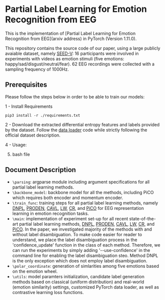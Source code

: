 # Partial Label Learning for Emotion Recognition from EEG
This is the implementation of [Partial Label Learning for Emotion Recognition from EEG](arxiv address) in PyTorch (Version 1.11.0).


This repository contains the source code of our paper, using a large publicly avaiable dataset, namely [SEED-V](https://bcmi.sjtu.edu.cn/home/seed/seed-v.html): 16 participants were involved in experiments with videos as emotion stimuli (five emotions: happy/sad/disgust/neutral/fear). 62 EEG recordings were collected with a sampling frequency of 1000Hz.


## Prerequisites
Please follow the steps below in order to be able to train our models:


1 - Install Requirements

```
pip3 install -r ./requirements.txt
```

2 - Download the extracted differential entropy features and labels provided by the dataset. Follow the [data loader](./load_data.py) code while strictly following the official dataset description.




4 - Usage:


5. bash file

 ## Document Description
 
- `\parsing`: argparse module including argument specifications for all partial label learning methods. 
- `\backbone_model`: backbone model for all the methods, including PiCO which requires both encoder and momentum encoder.  
- `\train_func`:  training steps for all partial label learning methods, namely [DNPL](./train_func.py#L23-L44), [PRODEN](./train_func.py#L51-L82), [CAVL](./train_func.py#L89-L119), [LW](./train_func.py#L126-L233), [CR](./train_func.py#L240-L294), and [PiCO](./train_func.py#L301-L336) for EEG representation learning in emotion recognition tasks.
- `\main`: implementation of experiment set-up for all recent state-of-the-art partial label learning methods, [DNPL](https://ieeexplore.ieee.org/document/9414927), [PRODEN](https://dl.acm.org/doi/10.5555/3524938.3525541), [CAVL](https://openreview.net/forum?id=qqdXHUGec9h), [LW](http://proceedings.mlr.press/v139/wen21a.html), [CR](https://proceedings.mlr.press/v162/wu22l.html), and [PiCO](https://openreview.net/forum?id=EhYjZy6e1gJ). In the paper, we investigated majority of the methods with and without label disambiguation. To make code easier for reader to understand, we place the label disambiguation process in the 'confidence_update' function in the class of each method. Therefore, we can run the experiments by simply adding '--use-confidence' in the command line for enabling the label disambiguation steo. Method DNPL is the only exception which does not employ label disambiguation.  
 - `\polar_coordinate`: generation of simlarities among five emotions based on the emotion wheel.
 - `\utils`: model paramters initialization, candidate label generation methods based on classical (uniform distribution) and real-world (emotion similarity) settings, customized PyTorch data loader, as well as contrastive learning loss functions. 
 
 
 
 
